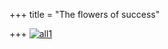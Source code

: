 +++
title = "The flowers of success"

+++
[![all1](https://i2.wp.com/farm4.static.flickr.com/3003/2872372017_f43ba81a5d_o.png)](http://www.flickr.com/photos/24766652@N05/2872372017/ "all1 by somasushma, on Flickr")
